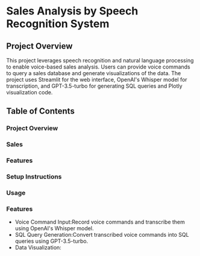 # Sales Analysis by Speech Recognition System

## Project Overview
 This project leverages speech recognition and natural language processing to enable voice-based sales analysis. Users can provide voice commands to query a sales database and generate visualizations of the data. The project uses Streamlit for the web interface, OpenAI's Whisper model for transcription, and GPT-3.5-turbo for generating SQL queries and Plotly visualization code.
## Table of Contents
### Project Overview
### Sales
### Features
### Setup Instructions
### Usage
###  Features
* Voice Command Input:Record voice commands and transcribe them using OpenAI's Whisper model.
* SQL Query Generation:Convert transcribed voice commands into SQL queries using GPT-3.5-turbo.
* Data Visualization:


